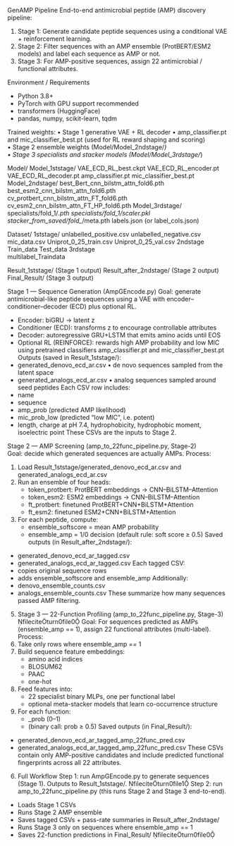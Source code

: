 GenAMP Pipeline
End-to-end antimicrobial peptide (AMP) discovery pipeline:
1. Stage 1: Generate candidate peptide sequences using a conditional VAE + reinforcement learning.
2. Stage 2: Filter sequences with an AMP ensemble (ProtBERT/ESM2 models) and label each sequence as AMP or not. 
3. Stage 3: For AMP-positive sequences, assign 22 antimicrobial / functional attributes.
   
Environment / Requirements
- Python 3.8+
- PyTorch with GPU support recommended
- transformers (HuggingFace)
- pandas, numpy, scikit-learn, tqdm
  
Trained weights:
  • Stage 1 generative VAE + RL decoder
  • amp_classifier.pt and mic_classifier_best.pt (used for RL reward shaping and scoring)  
  • Stage 2 ensemble weights (Model/Model_2ndstage/*)  
  • Stage 3 specialists and stacker models (Model/Model_3rdstage/*)  
	
Model/
  Model_1ststage/
    VAE_ECD_RL_best.ckpt
    VAE_ECD_RL_encoder.pt
    VAE_ECD_RL_decoder.pt
    amp_classifier.pt
    mic_classifier_best.pt
  Model_2ndstage/
    best_Bert_cnn_bilstm_attn_fold6.pth
    best_esm2_cnn_bilstm_attn_fold6.pth
    cv_protbert_cnn_bilstm_attn_FT_fold6.pth
    cv_esm2_cnn_bilstm_attn_FT_HP_fold6.pth
  Model_3rdstage/
    specialists/fold_1/*.pth
    specialists/fold_1/scaler.pkl
    stacker_from_saved/fold_*/meta.pth
    labels.json (or label_cols.json)


Dataset/
  1ststage/
    unlabelled_positive.csv
    unlabelled_negative.csv
    mic_data.csv
    Uniprot_0_25_train.csv
    Uniprot_0_25_val.csv
  2ndstage\
  Train_data
  Test_data
  3rdstage\
  multilabel_Traindata

Result_1ststage/           (Stage 1 output)
Result_after_2ndstage/     (Stage 2 output)
Final_Result/              (Stage 3 output)


Stage 1 — Sequence Generation (AmpGEncode.py) 
Goal: generate antimicrobial-like peptide sequences using a VAE with encoder–conditioner–decoder (ECD) plus optional RL.
- Encoder: biGRU → latent z
- Conditioner (ECD): transforms z to encourage controllable attributes
- Decoder: autoregressive GRU+LSTM that emits amino acids until EOS
- Optional RL (REINFORCE): rewards high AMP probability and low MIC using pretrained classifiers amp_classifier.pt and mic_classifier_best.pt
Outputs (saved in Result_1ststage/):
- generated_denovo_ecd_ar.csv
  • de novo sequences sampled from the latent space
- generated_analogs_ecd_ar.csv
  • analog sequences sampled around seed peptides
Each CSV row includes:
- name
- sequence
- amp_prob (predicted AMP likelihood)
- mic_prob_low (predicted “low MIC”, i.e. potent)
- length, charge at pH 7.4, hydrophobicity, hydrophobic moment, isoelectric point
These CSVs are the inputs to Stage 2.

Stage 2 — AMP Screening (amp_to_22func_pipeline.py, Stage-2)  
Goal: decide which generated sequences are actually AMPs.
Process:
1. Load Result_1ststage/generated_denovo_ecd_ar.csv and generated_analogs_ecd_ar.csv
2. Run an ensemble of four heads:
   - token_protbert: ProtBERT embeddings → CNN–BiLSTM–Attention
   - token_esm2: ESM2 embeddings → CNN–BiLSTM–Attention
   - ft_protbert: finetuned ProtBERT+CNN+BiLSTM+Attention
   - ft_esm2: finetuned ESM2+CNN+BiLSTM+Attention
3. For each peptide, compute:
   - ensemble_softscore = mean AMP probability
   - ensemble_amp = 1/0 decision (default rule: soft score ≥ 0.5)
Saved outputs (in Result_after_2ndstage/):
- generated_denovo_ecd_ar_tagged.csv
- generated_analogs_ecd_ar_tagged.csv
Each tagged CSV:
- copies original sequence rows
- adds ensemble_softscore and ensemble_amp
Additionally:
- denovo_ensemble_counts.csv
- analogs_ensemble_counts.csv
These summarize how many sequences passed AMP filtering.



5. Stage 3 — 22-Function Profiling (amp_to_22func_pipeline.py, Stage-3)  fileciteturn0file0
Goal: For sequences predicted as AMPs (ensemble_amp == 1), assign 22 functional attributes (multi-label).
Process:
1. Take only rows where ensemble_amp == 1
2. Build sequence feature embeddings:
   - amino acid indices
   - BLOSUM62
   - PAAC
   - one-hot
3. Feed features into:
   - 22 specialist binary MLPs, one per functional label
   - optional meta-stacker models that learn co-occurrence structure
4. For each function:
   - <function>_prob (0–1)
   - <function> (binary call: prob ≥ 0.5)
Saved outputs (in Final_Result/):
- generated_denovo_ecd_ar_tagged_amp_22func_pred.csv
- generated_analogs_ecd_ar_tagged_amp_22func_pred.csv
These CSVs contain only AMP-positive candidates and include predicted functional fingerprints across all 22 attributes.
6. Full Workflow
Step 1: run AmpGEncode.py to generate sequences (Stage 1).
Outputs to Result_1ststage/.  fileciteturn0file1
Step 2: run amp_to_22func_pipeline.py (this runs Stage 2 and Stage 3 end-to-end).
- Loads Stage 1 CSVs
- Runs Stage 2 AMP ensemble
- Saves tagged CSVs + pass-rate summaries in Result_after_2ndstage/
- Runs Stage 3 only on sequences where ensemble_amp == 1
- Saves 22-function predictions in Final_Result/  fileciteturn0file0
